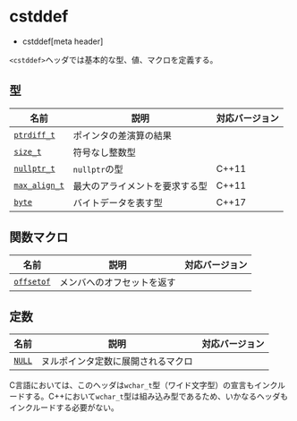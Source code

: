 # cstddef
* cstddef[meta header]

`<cstddef>`ヘッダでは基本的な型、値、マクロを定義する。

## 型

| 名前 | 説明 | 対応バージョン |
|---------------------------------------|------------------------|-------|
| [`ptrdiff_t`](cstddef/ptrdiff_t.md) | ポインタの差演算の結果 | |
| [`size_t`](cstddef/size_t.md)       | 符号なし整数型         | |
| [`nullptr_t`](cstddef/nullptr_t.md) | `nullptr`の型       | C++11 |
| [`max_align_t`](cstddef/max_align_t.md) | 最大のアライメントを要求する型 | C++11 |
| [`byte`](cstddef/byte.md) | バイトデータを表す型 | C++17 |


## 関数マクロ

| 名前 | 説明 | 対応バージョン |
|-------------------------------------|----------------------------|-------|
| [`offsetof`](cstddef/offsetof.md) | メンバへのオフセットを返す | |


## 定数

| 名前 | 説明 | 対応バージョン |
|-----------------------------|--------------|-------|
| [`NULL`](cstddef/null.md) | ヌルポインタ定数に展開されるマクロ | |


C言語においては、このヘッダは`wchar_t`型（ワイド文字型）の宣言もインクルードする。C++において`wchar_t`型は組み込み型であるため、いかなるヘッダもインクルードする必要がない。


